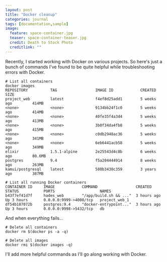 ```yaml
---
layout: post
title: "Docker cleanup"
categories: journal
tags: [documentation,sample]
image:
  feature: space-container.jpg
  teaser: space-container-teaser.jpg
  credit: Death to Stock Photo
  creditlink: ""
---
```


Recently, I started working with Docker on various projects. 
So here's just a bunch of commands I've found to be quite helpful while troubleshooting errors with Docker.

```$xslt
# List all containers
docker images
REPOSITORY          TAG                 IMAGE ID            CREATED             SIZE
project_web         latest              f4ef8d25add1        5 weeks ago         414MB
<none>              <none>              9134bb24f1c0        5 weeks ago         414MB
<none>              <none>              40fe35f4a3d4        5 weeks ago         413MB
<none>              <none>              3b0f34da4fb8        5 weeks ago         415MB
<none>              <none>              c0db2948ac36        5 weeks ago         341MB
<none>              <none>              6eb6441acb58        5 weeks ago         349MB
elixir              1.5.1-alpine        2e25543d4c8b        6 weeks ago         80.6MB
postgres            9.4                 f5a204444914        8 weeks ago         263MB
kamui/postgresql    latest              580b3438c359        3 years ago         387MB

# List all running Docker containers
CONTAINER ID     IMAGE            COMMAND                 CREATED          STATUS           PORTS                    NAMES
b43f7ef41d7f     hades_web        "/app/build.sh && ..."  3 hours ago      Up 3 hours       0.0.0.0:9999->4000/tcp   project_web_1
df54b187072b     postgres:9.4     "docker-entrypoint..."  3 hours ago      Up 3 hours       0.0.0.0:9998->5432/tcp   db

```

And when everything fails...

```$xslt
# Delete all containers
docker rm $(docker ps -a -q)

# Delete all images
docker rmi $(docker images -q)
```

I'll add more helpful commands as I'll go along working with Docker.
